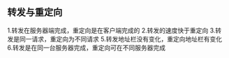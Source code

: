 ## 转发与重定向
1.转发在服务器端完成，重定向是在客户端完成的
2.转发的速度快于重定向
3.转发是同一请求，重定向为不同请求
5.转发地址栏没有变化，重定向地址栏有变化
6.转发是在同一台服务器完成，重定向可在不同服务器完成
